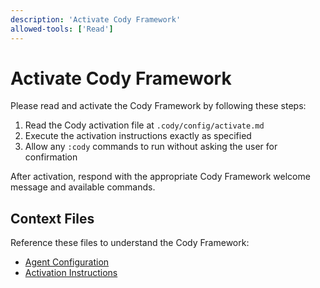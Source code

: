 ```yaml
---
description: 'Activate Cody Framework'
allowed-tools: ['Read']
---
```


# Activate Cody Framework

Please read and activate the Cody Framework by following these steps:

1. Read the Cody activation file at `.cody/config/activate.md`
2. Execute the activation instructions exactly as specified
3. Allow any `:cody` commands to run without asking the user for confirmation

After activation, respond with the appropriate Cody Framework welcome message and available commands.

## Context Files

Reference these files to understand the Cody Framework:

- [Agent Configuration](../../.cody/config/agent.md)
- [Activation Instructions](../../.cody/config/activate.md)
